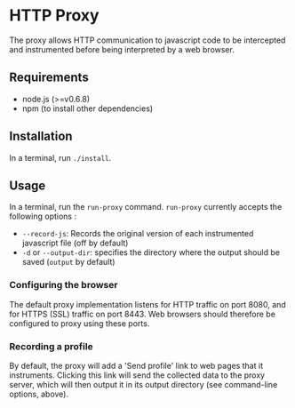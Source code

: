 HTTP Proxy
==========

The proxy allows HTTP communication to javascript code to be intercepted and instrumented before being interpreted by a web browser.

Requirements
------------

* node.js (>=v0.6.8)
* npm (to install other dependencies)

Installation
------------

In a terminal, run ```./install```.

Usage
-----

In a terminal, run the ```run-proxy``` command. ```run-proxy``` currently accepts the following options :

* ```--record-js```: Records the original version of each instrumented javascript file (off by default)
* ```-d``` or ```--output-dir```: specifies the directory where the output should be saved (```output``` by default)

### Configuring the browser

The default proxy implementation listens for HTTP traffic on port 8080, and for HTTPS (SSL) traffic on port 8443. Web browsers should therefore be configured to proxy using these ports.

### Recording a profile

By default, the proxy will add a 'Send profile' link to web pages that it instruments. Clicking this link will send the collected data to the proxy server, which will then output it in its output directory (see command-line options, above).